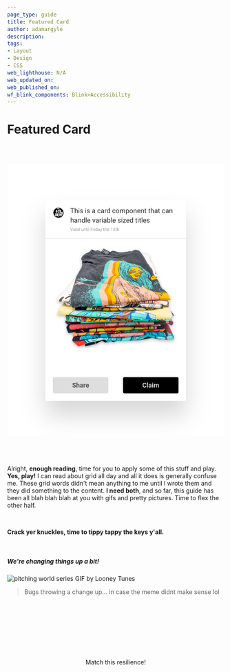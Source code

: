 ```yaml
---
page_type: guide
title: Featured Card
author: adamargyle
description:
tags:
- Layout
- Design
- CSS
web_lighthouse: N/A
web_updated_on:
web_published_on:
wf_blink_components: Blink>Accessibility
---
```


# Featured Card

<figure style="text-align:center; margin: 4rem 0;">
  <img src="card.png" alt="">
</figure>

Alright, **enough reading**, time for you to apply some of this stuff and play. **Yes, play!** I can read about grid all day and all it does is generally confuse me. These grid words didn't mean anything to me until I wrote them and they did something to the content. **I need both**, and so far, this guide has been all blah blah blah at you with gifs and pretty pictures. Time to flex the other half.

<br>

**Crack yer knuckles, time to tippy tappy the keys y'all.**

<br>

##### We're changing things up a bit!
![pitching world series GIF by Looney Tunes](https://media3.giphy.com/media/3o6vXPav5CAw9rGmGY/giphy.gif?cid=3640f6095c955847366c622f49514b88)

> Bugs throwing a change up… in case the meme didnt make sense lol

<br><br><br>

<figure style="text-align:center; margin: 4rem 0;">
  <img src="card-chaos-test.gif" alt="">
  <figcaption>Match this resilience!</figcaption>
</figure>
